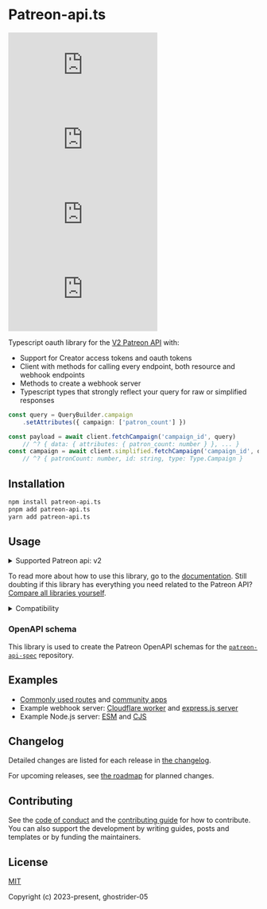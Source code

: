 # Patreon-api.ts

[![npm](https://img.shields.io/npm/v/patreon-api.ts)](https://www.npmjs.com/package/patreon-api.ts?activeTab=versions)
[![npm](https://img.shields.io/npm/dm/patreon-api.ts)](https://www.npmjs.com/package/patreon-api.ts?activeTab=readme)
[![GitHub issues](https://img.shields.io/github/issues/ghostrider-05/patreon-api.ts)](https://github.com/ghostrider-05/patreon-api.ts/issues/)
[![GitHub stars](https://img.shields.io/github/stars/ghostrider-05/patreon-api.ts?style=flat&label=stargazers)](https://github.com/ghostrider-05/patreon-api.ts/stargazers)

<!-- #region introduction -->

Typescript oauth library for the [V2 Patreon API](https://docs.patreon.com/) with:

- Support for Creator access tokens and oauth tokens
- Client with methods for calling every endpoint, both resource and webhook endpoints
- Methods to create a webhook server
- Typescript types that strongly reflect your query for raw or simplified responses

```ts
const query = QueryBuilder.campaign
    .setAttributes({ campaign: ['patron_count'] })

const payload = await client.fetchCampaign('campaign_id', query)
    // ^? { data: { attributes: { patron_count: number } }, ... }
const campaign = await client.simplified.fetchCampaign('campaign_id', query)
    // ^? { patronCount: number, id: string, type: Type.Campaign }
```

<!-- #endregion introduction -->

## Installation

```sh
npm install patreon-api.ts
pnpm add patreon-api.ts
yarn add patreon-api.ts
```

## Usage

<details>
<summary>Supported Patreon api: v2</summary>

<!-- #region api-versions -->
The default API version for this package is `2` and might change in major versions.

> [!CAUTION]
> This package does not include v1 of the Patreon API and starts with [API v2](https://docs.patreon.com/#apiv2-oauth). The sections in the Patreon documentation are prefixed by `APIv2:`. The Oauth flow, introduction and [sections below sorting](https://docs.patreon.com/#pagination-and-sorting) are related to all versions.

When the default API version is changed, old versions will still receive updates.
You can not import this module by API version since it is unlikely that Patreon will release a new version any time soon.

<!-- #endregion api-versions -->

</details>

To read more about how to use this library, go to the [documentation](https://patreon-api.pages.dev). Still doubting if this library has everything you need related to the Patreon API? [Compare all libraries yourself](https://patreon-api.pages.dev/guide/introduction#comparison).

<details>
<summary>Compatibility</summary>

<!-- #region compatibility -->

To check for compatibility with this package, look if your platform:

- has the globals: `AbortController`, `setTimeout`, `clearTimeout`, `setInterval`, `clearInterval`, `Request`, `fetch`, `URL` and `URLSearchParams`
  - for node.js: `v18` or higher
  - for Cloudflare workers: [enable Node.js](https://developers.cloudflare.com/workers/runtime-apis/nodejs/#enable-nodejs-with-workers)
- supports `ES2020`
- supports the `node:crypto` module: `createHmac` and `randomUUID`

> [!WARNING]
> This is a server-side API & Oauth package and requires your application tokens. Make sure you do not share or expose your tokens or run this code client-side.

<!-- #endregion compatibility -->

</details>

### OpenAPI schema

This library is used to create the Patreon OpenAPI schemas for the [`patreon-api-spec`](https://github.com/ghostrider-05/patreon-api-spec) repository.

## Examples

- [Commonly used routes](https://patreon-api.pages.dev/guide/features/request#routes) and [community apps](https://github.com/ghostrider-05/patreon-api.ts/discussions/categories/show-and-tell)
- Example webhook server: [Cloudflare worker](./examples/cloudflare-webhook/) and [express.js server](./examples/express-webhook/)
- Example Node.js server: [ESM](./examples/nodejs-esm/) and [CJS](./examples/nodejs-cjs/)

## Changelog

Detailed changes are listed for each release in [the changelog](./CHANGELOG.md).

For upcoming releases, see [the roadmap](https://github.com/users/ghostrider-05/projects/5) for planned changes.

## Contributing

See the [code of conduct](./CODE_OF_CONDUCT.md) and the [contributing guide](./CONTRIBUTING.md) for how to contribute. You can also support the development by writing guides, posts and templates or by funding the maintainers.

## License

[MIT](./LICENSE)

Copyright (c) 2023-present, ghostrider-05
